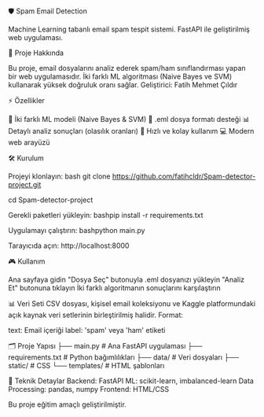 🛡️ Spam Email Detection

Machine Learning tabanlı email spam tespit sistemi. FastAPI ile geliştirilmiş web uygulaması.

🎯 Proje Hakkında

Bu proje, email dosyalarını analiz ederek spam/ham sınıflandırması yapan bir web uygulamasıdır. İki farklı ML algoritması (Naive Bayes ve SVM) kullanarak yüksek doğruluk oranı sağlar.
Geliştirici: Fatih Mehmet Çıldır 

⚡ Özellikler

🤖 İki farklı ML modeli (Naive Bayes & SVM)
📧 .eml dosya formatı desteği
📊 Detaylı analiz sonuçları (olasılık oranları)
🚀 Hızlı ve kolay kullanım
💻 Modern web arayüzü

🛠️ Kurulum

Projeyi klonlayın:
bash git clone https://github.com/fatihcldr/Spam-detector-project.git

cd Spam-detector-project

Gerekli paketleri yükleyin:
bashpip install -r requirements.txt

Uygulamayı çalıştırın:
bashpython main.py

Tarayıcıda açın: http://localhost:8000

🎮 Kullanım

Ana sayfaya gidin
"Dosya Seç" butonuyla .eml dosyanızı yükleyin
"Analiz Et" butonuna tıklayın
İki farklı algoritmanın sonuçlarını karşılaştırın

📊 Veri Seti
CSV dosyası, kişisel email koleksiyonu ve Kaggle platformundaki açık kaynak veri setlerinin birleştirilmiş halidir.
Format:

text: Email içeriği
label: 'spam' veya 'ham' etiketi

🗂️ Proje Yapısı
├── main.py              # Ana FastAPI uygulaması
├── requirements.txt     # Python bağımlılıkları
├── data/               # Veri dosyaları
├── static/             # CSS
└── templates/          # HTML şablonları

🔧 Teknik Detaylar
Backend: FastAPI
ML: scikit-learn, imbalanced-learn
Data Processing: pandas, numpy
Frontend: HTML/CSS


Bu proje eğitim amaçlı geliştirilmiştir.
